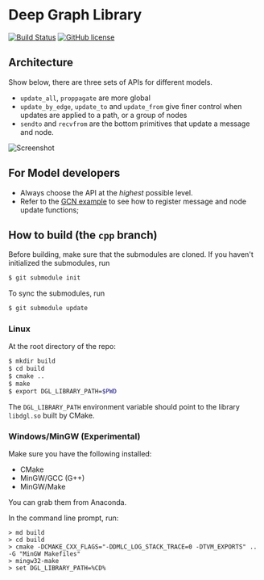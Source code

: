 # Deep Graph Library
[![Build Status](http://216.165.71.225:8080/buildStatus/icon?job=DGL/master)](http://216.165.71.225:8080/job/DGL/job/master/)
[![GitHub license](https://dmlc.github.io/img/apache2.svg)](./LICENSE)

## Architecture
Show below, there are three sets of APIs for different models.
- `update_all`, `proppagate` are more global
- `update_by_edge`, `update_to` and `update_from` give finer control when updates are applied to a path, or a group of nodes
- `sendto` and `recvfrom` are the bottom primitives that update a message and node.

![Screenshot](graph-api.png)

## For Model developers
- Always choose the API at the *highest* possible level.
- Refer to the [GCN example](examples/pytorch/gcn/gcn_batch.py) to see how to register message and node update functions;

## How to build (the `cpp` branch)

Before building, make sure that the submodules are cloned.  If you haven't initialized the submodules, run

```sh
$ git submodule init
```

To sync the submodules, run

```sh
$ git submodule update
```

### Linux

At the root directory of the repo:

```sh
$ mkdir build
$ cd build
$ cmake ..
$ make
$ export DGL_LIBRARY_PATH=$PWD
```

The `DGL_LIBRARY_PATH` environment variable should point to the library `libdgl.so` built by CMake.

### Windows/MinGW (Experimental)

Make sure you have the following installed:

* CMake
* MinGW/GCC (G++)
* MinGW/Make

You can grab them from Anaconda.

In the command line prompt, run:

```
> md build
> cd build
> cmake -DCMAKE_CXX_FLAGS="-DDMLC_LOG_STACK_TRACE=0 -DTVM_EXPORTS" .. -G "MinGW Makefiles"
> mingw32-make
> set DGL_LIBRARY_PATH=%CD%
```
